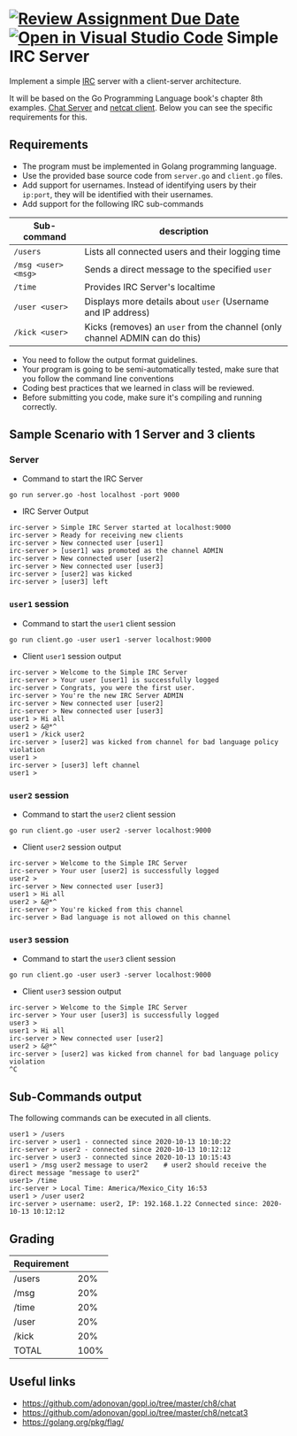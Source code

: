 [![Review Assignment Due Date](https://classroom.github.com/assets/deadline-readme-button-24ddc0f5d75046c5622901739e7c5dd533143b0c8e959d652212380cedb1ea36.svg)](https://classroom.github.com/a/QiqNjKAl)
[![Open in Visual Studio Code](https://classroom.github.com/assets/open-in-vscode-718a45dd9cf7e7f842a935f5ebbe5719a5e09af4491e668f4dbf3b35d5cca122.svg)](https://classroom.github.com/online_ide?assignment_repo_id=11076626&assignment_repo_type=AssignmentRepo)
Simple IRC Server
=================
Implement a simple [IRC](https://en.wikipedia.org/wiki/Internet_Relay_Chat) server with a client-server architecture.

It will be based on the Go Programming Language book's chapter 8th examples. [Chat Server](https://github.com/adonovan/gopl.io/tree/master/ch8/chat) and [netcat client](https://github.com/adonovan/gopl.io/tree/master/ch8/netcat3). Below you can see the specific requirements for this.

Requirements
------------
- The program must be implemented in Golang programming language.
- Use the provided base source code from `server.go` and `client.go` files.
- Add support for usernames. Instead of identifying users by their `ip:port`, they will be identified with their usernames.
- Add support for the following IRC sub-commands

| Sub-command         | description                                                                  |
|---------------------|------------------------------------------------------------------------------|
| `/users`            | Lists all connected users and their logging time                             |
| `/msg <user> <msg>` | Sends a direct message to the specified `user`                               |
| `/time`             | Provides IRC Server's localtime                                              |
| `/user <user>`      | Displays more details about `user` (Username and IP address)                 |
| `/kick <user>`      | Kicks (removes) an `user` from the channel (only channel ADMIN can do this)  |

- You need to follow the output format guidelines.
- Your program is going to be semi-automatically tested, make sure that you follow the command line conventions
- Coding best practices that we learned in class will be reviewed.
- Before submitting you code, make sure it's compiling and running correctly.


Sample Scenario with 1 Server and 3 clients
-------------------------------------------


### Server

- Command to start the IRC Server
```
go run server.go -host localhost -port 9000
```

- IRC Server Output

```
irc-server > Simple IRC Server started at localhost:9000
irc-server > Ready for receiving new clients
irc-server > New connected user [user1]
irc-server > [user1] was promoted as the channel ADMIN
irc-server > New connected user [user2]
irc-server > New connected user [user3]
irc-server > [user2] was kicked
irc-server > [user3] left
```

### `user1` session

- Command to start the `user1` client session

```
go run client.go -user user1 -server localhost:9000
```

- Client `user1` session output

```
irc-server > Welcome to the Simple IRC Server
irc-server > Your user [user1] is successfully logged
irc-server > Congrats, you were the first user.
irc-server > You're the new IRC Server ADMIN
irc-server > New connected user [user2]
irc-server > New connected user [user3]
user1 > Hi all
user2 > &@*^
user1 > /kick user2
irc-server > [user2] was kicked from channel for bad language policy violation
user1 >
irc-server > [user3] left channel
user1 >
```

### `user2` session

- Command to start the `user2` client session

```
go run client.go -user user2 -server localhost:9000
```

- Client `user2` session output

```
irc-server > Welcome to the Simple IRC Server
irc-server > Your user [user2] is successfully logged
user2 >
irc-server > New connected user [user3]
user1 > Hi all
user2 > &@*^
irc-server > You're kicked from this channel
irc-server > Bad language is not allowed on this channel

```

### `user3` session

- Command to start the `user3` client session

```
go run client.go -user user3 -server localhost:9000
```

- Client `user3` session output

```
irc-server > Welcome to the Simple IRC Server
irc-server > Your user [user3] is successfully logged
user3 >
user1 > Hi all
irc-server > New connected user [user2]
user2 > &@*^
irc-server > [user2] was kicked from channel for bad language policy violation
^C
```

Sub-Commands output
-------------------
The following commands can be executed in all clients.

```
user1 > /users
irc-server > user1 - connected since 2020-10-13 10:10:22
irc-server > user2 - connected since 2020-10-13 10:12:12
irc-server > user3 - connected since 2020-10-13 10:15:43
user1 > /msg user2 message to user2    # user2 should receive the direct message "message to user2"
user1> /time
irc-server > Local Time: America/Mexico_City 16:53
user1 > /user user2
irc-server > username: user2, IP: 192.168.1.22 Connected since: 2020-10-13 10:12:12
```

Grading
-------
| Requirement            |      |
|------------------------|------|
| /users                 | 20%  |
| /msg <user> <msg>      | 20%  |
| /time                  | 20%  |
| /user <user>           | 20%  |
| /kick <user>           | 20%  |
| TOTAL                  | 100% |

Useful links
------------
- https://github.com/adonovan/gopl.io/tree/master/ch8/chat
- https://github.com/adonovan/gopl.io/tree/master/ch8/netcat3
- https://golang.org/pkg/flag/
